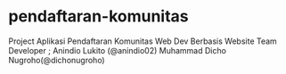 # pendaftaran-komunitas
Project Aplikasi Pendaftaran Komunitas Web Dev Berbasis Website
Team Developer \;
Anindio Lukito (@anindio02)
Muhammad Dicho Nugroho(@dichonugroho)
